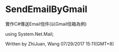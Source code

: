# SendEmailByGmail
實作C#傳送Email信件(以Gmail信箱為例)

using System.Net.Mail;

Written by ZhiJuan, Wang 07/29/2017 15:11(GMT+8)
